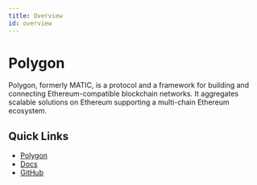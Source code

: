 ```yaml
---
title: Overview
id: overview
---
```


# Polygon

Polygon, formerly MATIC, is a protocol and a framework for building and connecting Ethereum-compatible blockchain networks. It aggregates scalable solutions on Ethereum supporting a multi-chain Ethereum ecosystem.

## Quick Links
* [Polygon](https://polygon.technology/)
* [Docs](https://docs.matic.network/docs/develop/getting-started/)
* [GitHub](https://github.com/maticnetwork/)